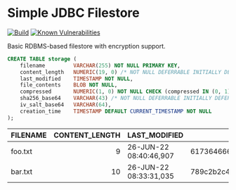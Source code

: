 Simple JDBC Filestore
=====================
[![Build](https://github.com/albertus82/simple-jdbc-filestore/actions/workflows/build.yml/badge.svg)](https://github.com/albertus82/simple-jdbc-filestore/actions)
[![Known Vulnerabilities](https://snyk.io/test/github/albertus82/simple-jdbc-filestore/badge.svg?targetFile=pom.xml)](https://snyk.io/test/github/albertus82/simple-jdbc-filestore?targetFile=pom.xml)

Basic RDBMS-based filestore with encryption support.

```sql
CREATE TABLE storage (
    filename         VARCHAR(255) NOT NULL PRIMARY KEY,
    content_length   NUMERIC(19, 0) /* NOT NULL DEFERRABLE INITIALLY DEFERRED */ CHECK (content_length >= 0),
    last_modified    TIMESTAMP NOT NULL,
    file_contents    BLOB NOT NULL,
    compressed       NUMERIC(1, 0) NOT NULL CHECK (compressed IN (0, 1)),
    sha256_base64    VARCHAR(43) /* NOT NULL DEFERRABLE INITIALLY DEFERRED */,
    iv_salt_base64   VARCHAR(64),
    creation_time    TIMESTAMP DEFAULT CURRENT_TIMESTAMP NOT NULL
);
```

| FILENAME | CONTENT_LENGTH | LAST_MODIFIED          | FILE_CONTENTS                        | COMPRESSED | SHA256_BASE64                               | CREATION_TIME          |
| -------- | -------------: | ---------------------- | ------------------------------------ | ---------: | ------------------------------------------- | ---------------------- |
| foo.txt  |              9 | 26-JUN-22 08:40:46,907 | 6173646667686a6b6c                   |          0 | GW/J1z9qSb/kQMmt8W8QrmMRReQJebyJy30jzHDMrWQ | 26-JUN-22 08:40:46,985 |
| bar.txt  |             10 | 26-JUN-22 08:33:31,035 | 789c2b2c4f2d2aa92ccdcc2f0000185b046a |          1 | mpAEA6wxO6J6G8gfCTJlK4Ag2sksI02Y+gsGvwBA7P0 | 26-JUN-22 08:33:31,036 |
